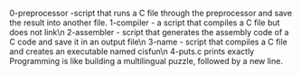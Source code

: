 0-preprocessor -script that runs a C file through the preprocessor and save the result into another file.
1-compiler - a script that compiles a C file but does not link\n
2-assembler - script that generates the assembly code of a C code and save it in an output file\n
3-name - script that compiles a C file and creates an executable named cisfun\n
4-puts.c prints exactly Programming is like building a multilingual puzzle, followed by a new line.
